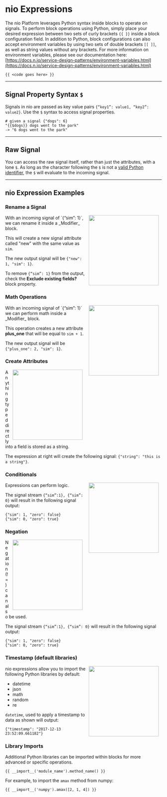 # nio Expressions

The nio Platform leverages Python syntax inside blocks to operate on signals. To perform block operations using Python, simply place your desired expression between two sets of curly brackets `{{ }}` inside a block configuration field. In addition to Python, block configurations can also accept environment variables by using two sets of double brackets `[[ ]]`, as well as string values without any brackets. For more information on environment variables, please see our documentation here: [https://docs.n.io/service-design-patterns/environment-variables.html](https://docs.n.io/service-design-patterns/environment-variables.html)

```
{{ <code goes here> }}
```

---

## Signal Property Syntax `$`

Signals in nio are passed as key value pairs `{“key1”: value1, “key2”: value2}`. Use the `$` syntax to access signal properties.

```
# given a signal {"dogs": 6}
"{{$dogs}} dogs went to the park"
-> "6 dogs went to the park"
```

---

## Raw Signal

You can access the raw signal itself, rather than just the attributes, with a lone `$`. As long as the character following the `$` is not a [valid Python identifier](https://docs.python.org/3/reference/lexical_analysis.html#identifiers), the `$` will evaluate to the incoming signal.

---

## nio Expression Examples

### Rename a Signal

<img src="/img/expressions/rename.png" width="225" align="right" hspace="10" />
With an incoming signal of `{“sim”: 1}`, we can rename it inside a _Modifier_ block.

This will create a new signal attribute called "new" with the same value as `sim`.

The new output signal will be `{"new": 1, "sim": 1}`.

To remove `{“sim”: 1}` from the output, check the **Exclude existing fields?** block property.

### Math Operations

<img src="/img/expressions/plus-one.png" width="225" align="right" hspace="10" />
With an incoming signal of `{“sim”: 1}` we can perform math inside a _Modifier_ block.

This operation creates a new attribute **plus_one** that will be equal to `sim + 1`.

The new output signal will be `{"plus_one": 2, "sim": 1}`.

### Create Attributes

<img src="/img/expressions/string-input.png" width="225" align="right" hspace="10" />
Anything typed directly into a field is stored as a string.

The expression at right will create the following signal:  `{"string": "this is a string"}`.

### Conditionals

<img src="/img/expressions/logic.png" width="225" align="right" hspace="10" />
Expressions can perform logic.

The signal stream `{“sim”:1}, {“sim”: 0}` will result in the following signal output:

```
{"sim": 1, "zero": false}
{"sim": 0, "zero": true}
```

### Negation

<img src="/img/expressions/negation.png" width="225" align="right" hspace="10" />
Negation (!=) can also be used.

The signal stream `{“sim”:1}, {“sim”: 0}` will result in the following signal output:

```
{"sim": 1, "zero": false}
{"sim": 0, "zero": true}
```

### Timestamp (default libraries)

<img src="/img/expressions/timestamp.png" width="225" align="right" hspace="10" />
nio expressions allow you to import the following Python libraries by default:

- datetime
- json
- math
- random
- re

`datetime`, used to apply a timestamp to data as shown will output:

```
{"timestamp": "2017-12-13 23:52:09.661182"}
```

### Library Imports

Additional Python libraries can be imported within blocks for more advanced or specific operations.

```
{{ __import__('module_name').method_name() }}
```
For example, to import the `amax` method from numpy:
```
{{ __import__('numpy').amax([2, 1, 4]) }}
```
